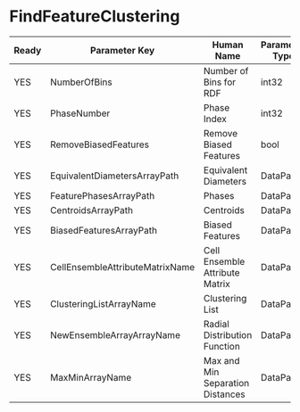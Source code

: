 # FindFeatureClustering

| Ready | Parameter Key | Human Name | Parameter Type | Parameter Class |
|-------|---------------|------------|-----------------|----------------|
| YES | NumberOfBins | Number of Bins for RDF | int32 | Int32Parameter |
| YES | PhaseNumber | Phase Index | int32 | Int32Parameter |
| YES | RemoveBiasedFeatures | Remove Biased Features | bool | BoolParameter |
| YES | EquivalentDiametersArrayPath | Equivalent Diameters | DataPath | ArraySelectionParameter |
| YES | FeaturePhasesArrayPath | Phases | DataPath | ArraySelectionParameter |
| YES | CentroidsArrayPath | Centroids | DataPath | ArraySelectionParameter |
| YES | BiasedFeaturesArrayPath | Biased Features | DataPath | ArraySelectionParameter |
| YES | CellEnsembleAttributeMatrixName | Cell Ensemble Attribute Matrix | DataPath | DataGroupSelectionParameter |
| YES | ClusteringListArrayName | Clustering List | DataPath | ArrayCreationParameter |
| YES | NewEnsembleArrayArrayName | Radial Distribution Function | DataPath | ArrayCreationParameter |
| YES | MaxMinArrayName | Max and Min Separation Distances | DataPath | ArrayCreationParameter |
